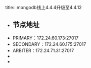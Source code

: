 title:: mongodb线上4.4.4升级至4.4.12

- ## 节点地址
- PRIMARY：172.24.60.173:27017
- SECONDARY：172.24.60.175:27017
- ARBITER：172.24.71.31:27017
-
-